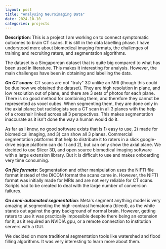 ```yaml
---
layout: post
title: "Analysing Neuroimaging Data"
date: 2024-10-10
categories: projects
---
```


**Description**: This is a project I am working on to connect symptomatic outcomes to brain CT scans. It is still in the data labelling phase. I have understood more about biomedical imaging formats, the challenges of training and recruiting raters, and segmentation algorithms.

The dataset is a Singaporean dataset that is quite big compared to what has been used in literature. This makes it interesting for analysis. However, the main challenges have been in obtaining and labelling the data.

***On CT scans***: CT scans are not "truly" 3D unlike an MRI (though this could be due how we obtained the dataset). They are high resolution in plane, and low resolution out of plane, and there are 3 sets of photos for each plane. There is no good method for combining them, and therefore they cannot be represented as voxel cubes. When segmenting them, they are done only in the axial plane; but radiologists see a CT scan in all 3 planes with the help of a crosshair linked across all 3 perspectives. This makes segmentation inaccurate as it isn't done the way a human would do it. 

As far as I know, no good software exists that is 1) easy to use, 2) made for biomedical imaging, and 3) can show all 3 planes. Commercial segmentation platforms that help to distribute it to raters in a slick google-drive esque platform can do 1) and 2), but can only show the axial plane. We decided to use Slicer 3D, and open source biomedical imaging software with a large extension library. But it is difficult to use and makes onboarding very time consuming.

***On file formats***: Segmentation and other manipulation uses the NIFTI file format instead of the DICOM format the scans came in. However, the NIFTI format was initially made for MRIs and are not very reliable for CT scans. Scripts had to be created to deal with the large number of conversion failures.


***On semi-automated segmentation***: Meta's segment anything model is very amazing at segmenting the high-contrast hematoma (bleed), as the white stands out against the gray background of normal brain. However, getting raters to use it was practically impossible despite there being an extension for it, as it required an NVIDIA gpu, or a remote connection to institution servers with a GUI.

We decided on more traditional segmentation tools like watershed and flood filling algorithms. It was very interesting to learn more about them.